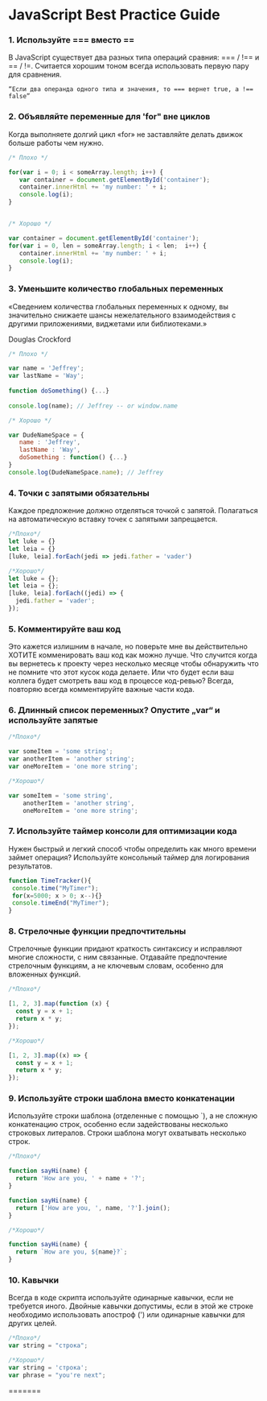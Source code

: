 
#  JavaScript Best Practice Guide

### 1. Используйте === вместо ==

В JavaScript существует два разных типа операций сравния: === / !== и == / !=. Считается хорошим тоном всегда использовать первую пару для сравнения.

```
“Если два операнда одного типа и значения, то === вернет true, а !== false” 
```

### 2. Объявляйте переменные для 'for" вне циклов

Когда выполняете долгий цикл «for» не заставляйте делать движок больше работы чем нужно.

```js
/* Плохо */

for(var i = 0; i < someArray.length; i++) {  
   var container = document.getElementById('container');  
   container.innerHtml += 'my number: ' + i;  
   console.log(i);  
}  


/* Хорошо */

var container = document.getElementById('container');  
for(var i = 0, len = someArray.length; i < len;  i++) {  
   container.innerHtml += 'my number: ' + i;  
   console.log(i);  
} 
```

### 3. Уменьшите количество глобальных переменных

«Сведением количества глобальных переменных к одному, вы значительно снижаете шансы нежелательного взаимодействия с другими приложениями, виджетами или библиотеками.» 

Douglas Crockford
```js
/* Плохо */

var name = 'Jeffrey';  
var lastName = 'Way';  
  
function doSomething() {...}  
  
console.log(name); // Jeffrey -- or window.name  

/* Хорошо */

var DudeNameSpace = {  
   name : 'Jeffrey',  
   lastName : 'Way',  
   doSomething : function() {...}  
}  
console.log(DudeNameSpace.name); // Jeffrey 
```

### 4. Точки с запятыми обязательны
Каждое предложение должно отделяться точкой с запятой. Полагаться на автоматическую вставку точек с запятыми запрещается.
```js
/*Плохо*/
let luke = {}
let leia = {}
[luke, leia].forEach(jedi => jedi.father = 'vader')

/*Хорошо*/
let luke = {};
let leia = {};
[luke, leia].forEach((jedi) => {
  jedi.father = 'vader';
});
```

### 5.  Комментируйте ваш код

Это кажется излишним в начале, но поверьте мне вы действительно ХОТИТЕ комменировать ваш код как можно лучше. Что случится когда вы вернетесь к проекту через несколько месяце чтобы обнаружить что не помните что этот кусок кода делаете. Или что будет если ваш коллега будет смотреть ваш код в процессе код-ревью? Всегда, повторяю всегда комментируйте важные части кода.

### 6. Длинный список переменных? Опустите „var“ и используйте запятые

```js
/*Плохо*/

var someItem = 'some string';  
var anotherItem = 'another string';  
var oneMoreItem = 'one more string'; 

/*Хорошо*/

var someItem = 'some string',  
    anotherItem = 'another string',  
    oneMoreItem = 'one more string';
```

### 7.  Используйте таймер консоли для оптимизации кода

Нужен быстрый и легкий способ чтобы определить как много времени займет операция? Используйте консольный таймер для логирования результатов.

```js
function TimeTracker(){  
 console.time("MyTimer");  
 for(x=5000; x > 0; x--){}  
 console.timeEnd("MyTimer");  
}
```

### 8. Стрелочные функции предпочтительны
Стрелочные функции придают краткость синтаксису и исправляют многие сложности, с ним связанные. Отдавайте предпочтение стрелочным функциям, а не ключевым словам, особенно для вложенных функций.

```js
/*Плохо*/

[1, 2, 3].map(function (x) {
  const y = x + 1;
  return x * y;
});

/*Хорошо*/

[1, 2, 3].map((x) => {
  const y = x + 1;
  return x * y;
});
```

### 9. Используйте строки шаблона вместо конкатенации
Используйте строки шаблона (отделенные с помощью `), а не сложную конкатенацию строк, особенно если задействованы несколько строковых литералов. Строки шаблона могут охватывать несколько строк.

```js
/*Плохо*/

function sayHi(name) {
  return 'How are you, ' + name + '?';
}

function sayHi(name) {
  return ['How are you, ', name, '?'].join();
}

/*Хорошо*/

function sayHi(name) {
  return `How are you, ${name}?`;
}

```

### 10. Кавычки
Всегда в коде скрипта используйте одинарные кавычки, если не требуется иного. Двойные кавычки допустимы, если в этой же строке необходимо использовать апостроф (') или одинарные кавычки для других целей.

```js
/*Плохо*/
var string = "строка";

/*Хорошо*/
var string = 'строка';
var phrase = "you're next";
```
=======

